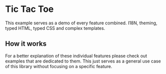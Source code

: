 # Tic Tac Toe

This example serves as a demo of every feature combined. I18N, theming, typed HTML, typed CSS and complex templates.

## How it works

For a better explanation of these individual features please check out examples that are dedicated to them. This just serves as a general use case of this library without focusing on a specific feature.